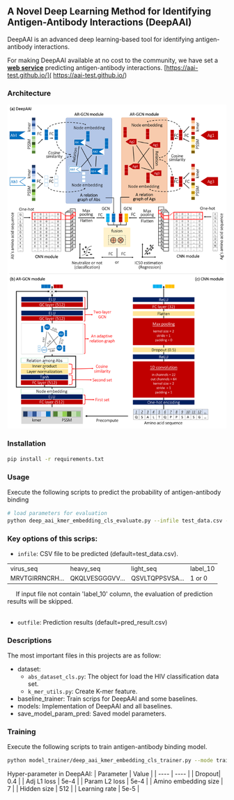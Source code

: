 ## A Novel Deep Learning Method for Identifying Antigen-Antibody Interactions (DeepAAI)

DeepAAI is an advanced deep learning-based tool for identifying antigen-antibody interactions.

For making DeepAAI available at no cost to the community, we have set a **[web service](https://aai-test.github.io/)** predicting antigen-antibody interactions. 
[https://aai-test.github.io/]( https://aai-test.github.io/)




### Architecture   
![](/doc/img/model_architecture.png)

### Installation
```bash
pip install -r requirements.txt
```


### Usage  
Execute the following scripts to predict the probability 
of antigen-antibody binding
```bash
# load parameters for evaluation
python deep_aai_kmer_embedding_cls_evaluate.py --infile test_data.csv --outfile pred_result.csv
```
### Key options of this scrips:  
- `infile`: CSV file to be predicted (default=test_data.csv).   

<table>
  <tr>
    <td>virus_seq</td>
    <td>heavy_seq</td>
    <td>light_seq</td>
    <td>label_10</td>
  </tr>
  <tr>
    <td>MRVTGIRRNCRH...</td>
    <td>QKQLVESGGGVV...</td>
    <td>QSVLTQPPSVSA...</td>
    <td>1 or 0</td>
  </tr>
</table>
&nbsp&nbsp&nbsp&nbsp If input file not contain 'label_10' column, the evaluation of prediction results will be skipped.  
<br/>
&nbsp

- `outfile`: Prediction results (default=pred_result.csv)
      

### Descriptions  
The most important files in this projects are as follow:
- dataset: 
  - `abs_dataset_cls.py`: The object for load the HIV classification data set. 
  - `k_mer_utils.py`: Create K-mer feature. 
- baseline_trainer: Train scrips for DeepAAI and some baselines. 
- models: Implementation of DeepAAI and all baselines.
- save_model_param_pred: Saved model parameters.


### Training
Execute the following scripts to train antigen-antibody binding model.
```bash
python model_trainer/deep_aai_kmer_embedding_cls_trainer.py --mode train
```
Hyper-parameter in DeepAAI: 
| Parameter | Value | 
| ----  | ----  |
| Dropout| 0.4 | 
| Adj L1 loss | 5e-4 | 
| Param L2 loss | 5e-4 |
| Amino embedding size | 7 |
| Hidden size | 512 |
| Learning rate | 5e-5 |




